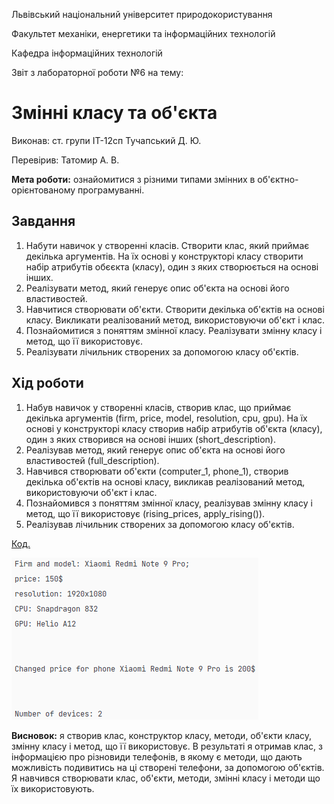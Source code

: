 Львівський національний університет природокористування

Факультет механіки, енергетики та інформаційних технологій

Кафедра інформаційних технологій

Звіт з лабораторної роботи №6
на тему: 

# Змінні класу та об'єкта

Виконав: ст. групи ІТ-12сп Тучапський Д. Ю.

Перевірив: Татомир А. В.

**Мета роботи:** ознайомитися з різними типами змінних в об'єктно-орієнтованому програмуванні.

## Завдання
1. Набути навичок у створенні класів. Створити клас, який приймає декілька аргументів. На їх основі у конструкторі класу створити набір атрибутів обєєкта (класу), один з яких створюється на основі інших. 
2. Реалізувати метод, який генерує опис об'єкта на основі його властивостей.
3. Навчитися створювати об'єкти. Створити декілька об'єктів на основі класу. Викликати реалізований метод, використовуючи об'єкт і клас. 
4. Познайомитися з поняттям змінної класу. Реалізувати змінну класу і метод, що її використовує. 
5. Реалізувати лічильник створених за допомогою класу об'єктів.

## Хід роботи
1. Набув навичок у створенні класів, створив клас, що приймає декілька аргументів (firm, price, model, resolution, cpu, gpu). На їх основі у конструкторі класу створив набір атрибутів об'єкта (класу), один з яких створився на основі інших (short_description).
2. Реалізував метод, який генерує опис об'єкта на основі його властивостей (full_description).
3. Навчився створювати об'єкти (computer_1, phone_1), створив декілька об'єктів на основі класу, викликав реалізований метод, використовуючи об'єкт і клас.
4. Познайомився з поняттям змінної класу, реалізував змінну класу і метод, що її використовує (rising_prices, apply_rising()).
5. Реалізував лічильник створених за допомогою класу об'єктів.

[Код.](./main.py)

![Результат виконання коду №2.](./2.png)

**Висновок:** я створив клас, конструктор класу, методи, об'єкти класу, змінну класу і метод, що її використовує. В результаті я отримав клас, з інформацією про різновиди телефонів, в якому є методи, що дають можливість подивитись на ці створені телефони, за допомогою об'єктів. Я навчився створювати клас, об'єкти, методи, змінні класу і методи що їх використовують.